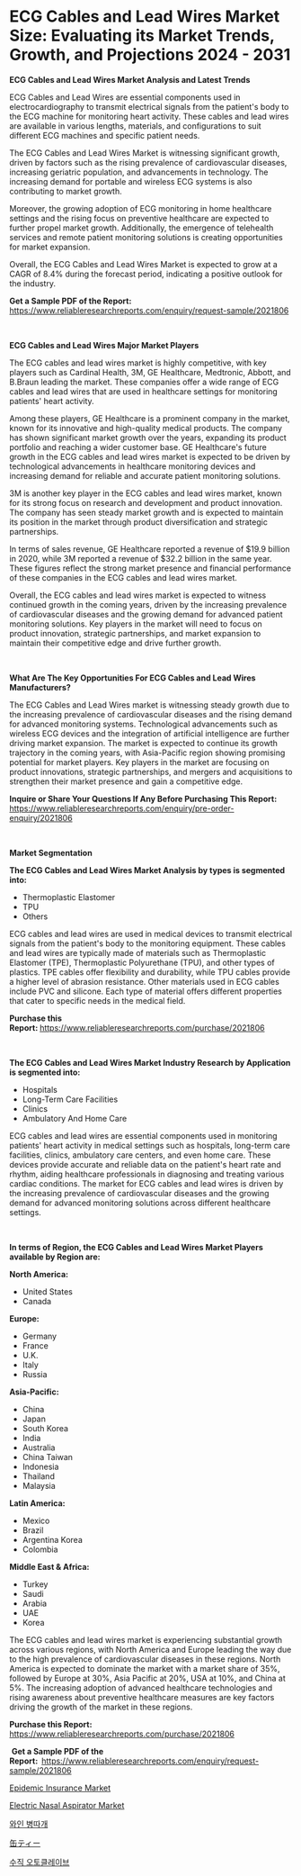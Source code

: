 <p><h1>ECG Cables and Lead Wires Market Size: Evaluating its Market Trends, Growth, and Projections 2024 - 2031</h1></p><p><strong>ECG Cables and Lead Wires Market Analysis and Latest Trends</strong></p>
<p><p>ECG Cables and Lead Wires are essential components used in electrocardiography to transmit electrical signals from the patient's body to the ECG machine for monitoring heart activity. These cables and lead wires are available in various lengths, materials, and configurations to suit different ECG machines and specific patient needs.</p><p>The ECG Cables and Lead Wires Market is witnessing significant growth, driven by factors such as the rising prevalence of cardiovascular diseases, increasing geriatric population, and advancements in technology. The increasing demand for portable and wireless ECG systems is also contributing to market growth.</p><p>Moreover, the growing adoption of ECG monitoring in home healthcare settings and the rising focus on preventive healthcare are expected to further propel market growth. Additionally, the emergence of telehealth services and remote patient monitoring solutions is creating opportunities for market expansion.</p><p>Overall, the ECG Cables and Lead Wires Market is expected to grow at a CAGR of 8.4% during the forecast period, indicating a positive outlook for the industry.</p></p>
<p><strong>Get a Sample PDF of the Report:&nbsp;</strong> <a href="https://www.reliableresearchreports.com/enquiry/request-sample/2021806">https://www.reliableresearchreports.com/enquiry/request-sample/2021806</a></p>
<p>&nbsp;</p>
<p><strong>ECG Cables and Lead Wires Major Market Players</strong></p>
<p><p>The ECG cables and lead wires market is highly competitive, with key players such as Cardinal Health, 3M, GE Healthcare, Medtronic, Abbott, and B.Braun leading the market. These companies offer a wide range of ECG cables and lead wires that are used in healthcare settings for monitoring patients' heart activity.</p><p>Among these players, GE Healthcare is a prominent company in the market, known for its innovative and high-quality medical products. The company has shown significant market growth over the years, expanding its product portfolio and reaching a wider customer base. GE Healthcare's future growth in the ECG cables and lead wires market is expected to be driven by technological advancements in healthcare monitoring devices and increasing demand for reliable and accurate patient monitoring solutions.</p><p>3M is another key player in the ECG cables and lead wires market, known for its strong focus on research and development and product innovation. The company has seen steady market growth and is expected to maintain its position in the market through product diversification and strategic partnerships.</p><p>In terms of sales revenue, GE Healthcare reported a revenue of $19.9 billion in 2020, while 3M reported a revenue of $32.2 billion in the same year. These figures reflect the strong market presence and financial performance of these companies in the ECG cables and lead wires market.</p><p>Overall, the ECG cables and lead wires market is expected to witness continued growth in the coming years, driven by the increasing prevalence of cardiovascular diseases and the growing demand for advanced patient monitoring solutions. Key players in the market will need to focus on product innovation, strategic partnerships, and market expansion to maintain their competitive edge and drive further growth.</p></p>
<p>&nbsp;</p>
<p><strong>What Are The Key Opportunities For ECG Cables and Lead Wires Manufacturers?</strong></p>
<p><p>The ECG Cables and Lead Wires market is witnessing steady growth due to the increasing prevalence of cardiovascular diseases and the rising demand for advanced monitoring systems. Technological advancements such as wireless ECG devices and the integration of artificial intelligence are further driving market expansion. The market is expected to continue its growth trajectory in the coming years, with Asia-Pacific region showing promising potential for market players. Key players in the market are focusing on product innovations, strategic partnerships, and mergers and acquisitions to strengthen their market presence and gain a competitive edge.</p></p>
<p><strong>Inquire or Share Your Questions If Any Before Purchasing This Report:</strong> <a href="https://www.reliableresearchreports.com/enquiry/pre-order-enquiry/2021806">https://www.reliableresearchreports.com/enquiry/pre-order-enquiry/2021806</a></p>
<p>&nbsp;</p>
<p><strong>Market Segmentation</strong></p>
<p><strong>The ECG Cables and Lead Wires Market Analysis by types is segmented into:</strong></p>
<p><ul><li>Thermoplastic Elastomer</li><li>TPU</li><li>Others</li></ul></p>
<p><p>ECG cables and lead wires are used in medical devices to transmit electrical signals from the patient's body to the monitoring equipment. These cables and lead wires are typically made of materials such as Thermoplastic Elastomer (TPE), Thermoplastic Polyurethane (TPU), and other types of plastics. TPE cables offer flexibility and durability, while TPU cables provide a higher level of abrasion resistance. Other materials used in ECG cables include PVC and silicone. Each type of material offers different properties that cater to specific needs in the medical field.</p></p>
<p><strong>Purchase this Report:&nbsp;</strong><a href="https://www.reliableresearchreports.com/purchase/2021806">https://www.reliableresearchreports.com/purchase/2021806</a></p>
<p>&nbsp;</p>
<p><strong>The ECG Cables and Lead Wires Market Industry Research by Application is segmented into:</strong></p>
<p><ul><li>Hospitals</li><li>Long-Term Care Facilities</li><li>Clinics</li><li>Ambulatory And Home Care</li></ul></p>
<p><p>ECG cables and lead wires are essential components used in monitoring patients' heart activity in medical settings such as hospitals, long-term care facilities, clinics, ambulatory care centers, and even home care. These devices provide accurate and reliable data on the patient's heart rate and rhythm, aiding healthcare professionals in diagnosing and treating various cardiac conditions. The market for ECG cables and lead wires is driven by the increasing prevalence of cardiovascular diseases and the growing demand for advanced monitoring solutions across different healthcare settings.</p></p>
<p>&nbsp;</p>
<p><strong>In terms of Region, the ECG Cables and Lead Wires Market Players available by Region are:</strong></p>
<p>
    <p> <strong> North America: </strong>
        <ul>
            <li>United States</li>
            <li>Canada</li>
        </ul>
        </p> 
    <p> <strong> Europe: </strong>
        <ul>
            <li>Germany</li>
            <li>France</li>
            <li>U.K.</li>
            <li>Italy</li>
            <li>Russia</li>
        </ul>
        </p> 
    <p> <strong> Asia-Pacific: </strong>
        <ul>
            <li>China</li>
            <li>Japan</li>
            <li>South Korea</li>
            <li>India</li>
            <li>Australia</li>
            <li>China Taiwan</li>
            <li>Indonesia</li>
            <li>Thailand</li>
            <li>Malaysia</li>
        </ul>
        </p> 
    <p> <strong> Latin America: </strong>
        <ul>
            <li>Mexico</li>
            <li>Brazil</li>
            <li>Argentina Korea</li>
            <li>Colombia</li>
        </ul>
        </p> 
    <p> <strong> Middle East & Africa: </strong>
        <ul>
            <li>Turkey</li>
            <li>Saudi</li>
            <li>Arabia</li>
            <li>UAE</li>
            <li>Korea</li>
        </ul>
    </p>
    </p>
<p><p>The ECG cables and lead wires market is experiencing substantial growth across various regions, with North America and Europe leading the way due to the high prevalence of cardiovascular diseases in these regions. North America is expected to dominate the market with a market share of 35%, followed by Europe at 30%, Asia Pacific at 20%, USA at 10%, and China at 5%. The increasing adoption of advanced healthcare technologies and rising awareness about preventive healthcare measures are key factors driving the growth of the market in these regions.</p></p>
<p><strong>Purchase this Report: </strong><a href="https://www.reliableresearchreports.com/purchase/2021806">https://www.reliableresearchreports.com/purchase/2021806</a></p>
<p>&nbsp;<strong>Get a Sample PDF of the Report:&nbsp;&nbsp;</strong><a href="https://www.reliableresearchreports.com/enquiry/request-sample/2021806">https://www.reliableresearchreports.com/enquiry/request-sample/2021806</a></p>
<p><strong></strong></p>
<p><p><a href="https://unruly-ladybug-44b.notion.site/Epidemic-Insurance-Market-Size-and-Growth-Market-Segmentation-Regional-and-Country-Breakdowns-and-de25a30462954e82889506ea4bce617e">Epidemic Insurance Market</a></p><p><a href="https://cute-banjo-8ca.notion.site/Electric-Nasal-Aspirator-Market-Challenges-Opportunities-and-Growth-Drivers-and-Major-Market-Play-0c65fa0fc78349e99a93d46d86d8804f">Electric Nasal Aspirator Market</a></p><p><a href="https://medium.com/@laurendeveaucook9x6z9jm15gi/%EC%99%80%EC%9D%B8%EB%B3%91-%EC%98%A4%ED%94%84%EB%84%88-%EC%8B%9C%EC%9E%A5-%EB%B6%84%EC%84%9D-%EB%B0%8F-%ED%81%AC%EA%B8%B0-%EC%98%88%EC%83%81%EC%9D%80-2024%EB%85%84%EB%B6%80%ED%84%B0-2031%EB%85%84%EA%B9%8C%EC%A7%80%EC%9D%98-%EA%B8%B0%EA%B0%84%EC%9D%84-%EB%8B%A4%EB%A3%A8%EA%B3%A0-%EC%9E%88%EC%8A%B5%EB%8B%88%EB%8B%A4-7eaf8d21c0e6">와인 병따개</a></p><p><a href="https://medium.com/@soamybahemax/%E7%BC%B6%E5%85%A5%E3%82%8A%E7%B4%85%E8%8C%B6%E5%B8%82%E5%A0%B4-%E5%B8%82%E5%A0%B4%E3%82%B7%E3%82%A7%E3%82%A2-%E5%B8%82%E5%A0%B4%E5%8B%95%E5%90%91-%E5%B0%86%E6%9D%A5%E3%81%AE%E6%88%90%E9%95%B7%E3%82%92%E6%8E%A2%E3%82%8B-421c8c5df63c">缶ティー</a></p><p><a href="https://medium.com/@cierrahayes645/%EC%88%98%EC%A7%81-%EC%9E%90%EB%8F%99-%EC%86%8C%EB%8F%85%EA%B8%B0-%EC%8B%9C%EC%9E%A5-%EC%A2%85%EB%A5%98-%EC%9D%91%EC%9A%A9-%EB%B0%8F-%EC%A7%80%EB%A6%AC%EC%97%90-%EB%8C%80%ED%95%9C-%ED%8F%AC%EA%B4%84%EC%A0%81%EC%9D%B8-%ED%8F%89%EA%B0%80-582cb9678ae5">수직 오토클레이브</a></p></p>